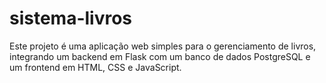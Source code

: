 # sistema-livros
Este projeto é uma aplicação web simples para o gerenciamento de livros, integrando um backend em Flask com um banco de dados PostgreSQL e um frontend em HTML, CSS e JavaScript.
